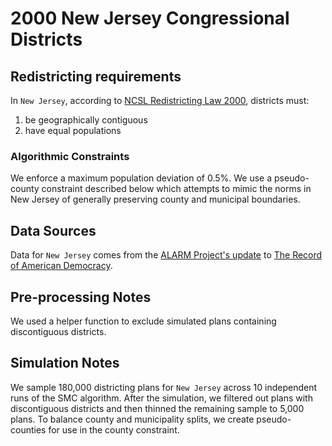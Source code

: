 # 2000 New Jersey Congressional Districts

## Redistricting requirements
In ``New Jersey``, according to [NCSL Redistricting Law 2000](https://web.archive.org/web/20041216185957/https://www.senate.mn/departments/scr/redist/red2000/Tab5appx.htm), districts must:

1. be geographically contiguous
2. have equal populations

### Algorithmic Constraints
We enforce a maximum population deviation of 0.5%. We use a pseudo-county constraint described below which attempts to mimic the norms in New Jersey of generally preserving county and municipal boundaries.

## Data Sources
Data for ``New Jersey`` comes from the [ALARM Project's update](https://dataverse.harvard.edu/dataset.xhtml?persistentId=doi:10.7910/DVN/ZV5KF3) to [The Record of American Democracy](https://road.hmdc.harvard.edu/).

## Pre-processing Notes
We used a helper function to exclude simulated plans containing discontiguous districts.

## Simulation Notes
We sample 180,000 districting plans for ``New Jersey`` across 10 independent runs of the SMC algorithm.
After the simulation, we filtered out plans with discontiguous districts and then thinned the remaining sample to 5,000 plans.
To balance county and municipality splits, we create pseudo-counties for use in the county constraint. 
